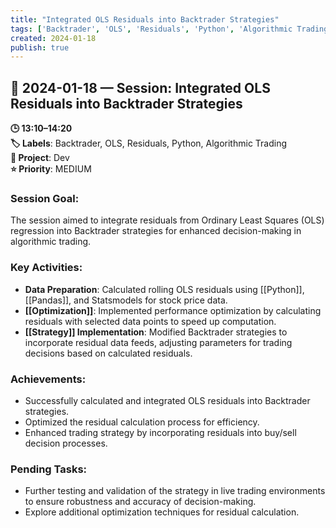 ```yaml
---
title: "Integrated OLS Residuals into Backtrader Strategies"
tags: ['Backtrader', 'OLS', 'Residuals', 'Python', 'Algorithmic Trading']
created: 2024-01-18
publish: true
---
```


## 📅 2024-01-18 — Session: Integrated OLS Residuals into Backtrader Strategies

**🕒 13:10–14:20**  
**🏷️ Labels**: Backtrader, OLS, Residuals, Python, Algorithmic Trading  
**📂 Project**: Dev  
**⭐ Priority**: MEDIUM  


### Session Goal:
The session aimed to integrate residuals from Ordinary Least Squares (OLS) regression into Backtrader strategies for enhanced decision-making in algorithmic trading.

### Key Activities:
- **Data Preparation**: Calculated rolling OLS residuals using [[Python]], [[Pandas]], and Statsmodels for stock price data.
- **[[Optimization]]**: Implemented performance optimization by calculating residuals with selected data points to speed up computation.
- **[[Strategy]] Implementation**: Modified Backtrader strategies to incorporate residual data feeds, adjusting parameters for trading decisions based on calculated residuals.

### Achievements:
- Successfully calculated and integrated OLS residuals into Backtrader strategies.
- Optimized the residual calculation process for efficiency.
- Enhanced trading strategy by incorporating residuals into buy/sell decision processes.

### Pending Tasks:
- Further testing and validation of the strategy in live trading environments to ensure robustness and accuracy of decision-making.
- Explore additional optimization techniques for residual calculation.
